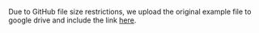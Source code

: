 Due to GitHub file size restrictions, we upload the original example file to google drive and include the link [here](https://drive.google.com/drive/folders/1k_46V8M8bVS_WozqFRbu1GpmLokiTdUl?usp=share_link).
